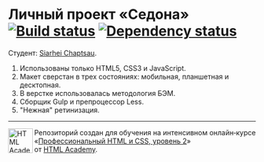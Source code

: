 # Личный проект «Седона» [![Build status][travis-image]][travis-url] [![Dependency status][dependency-image]][dependency-url]

Студент: [Siarhei Chaptsau](https://assets.htmlacademy.ru/certificates/intensive/35/245963.pdf).

1. Использованы только HTML5, CSS3 и JavaScript.
2. Макет сверстан в трех состояниях: мобильная, планшетная и десктопная.
3. В верстке использовалась методология БЭМ.
4. Сборщик Gulp и препроцессор Less.
5. "Нежная" ретинизация.

---

<a href="https://htmlacademy.ru/intensive/adaptive"><img align="left" width="50" height="50" alt="HTML Academy" src="https://up.htmlacademy.ru/static/img/intensive/adaptive/logo-for-github.svg"></a>

Репозиторий создан для обучения на интенсивном онлайн‑курсе «[Профессиональный HTML и CSS,
уровень 2](https://htmlacademy.ru/intensive/adaptive)» от [HTML Academy](https://htmlacademy.ru).

[travis-image]: https://travis-ci.org/htmlacademy-adaptive/245963-sedona.svg?branch=master
[travis-url]: https://travis-ci.org/htmlacademy-adaptive/245963-sedona
[dependency-image]: https://david-dm.org/htmlacademy-adaptive/245963-sedona/dev-status.svg?style=flat-square
[dependency-url]: https://david-dm.org/htmlacademy-adaptive/245963-sedona?type=dev

